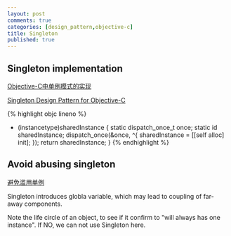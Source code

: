 ```yaml
---
layout: post
comments: true
categories: [design_pattern,objective-c]
title: Singleton
published: true
---
```



## Singleton implementation
[Objective-C中单例模式的实现](http://cocoa.venj.me/blog/singleton-in-objc/)

[Singleton Design Pattern for Objective-C](http://www.makebetterthings.com/iphone/singleton-design-pattern-for-objective-c/)

<!-- more -->

{% highlight objc lineno %}
+ (instancetype)sharedInstance
{
    static dispatch_once_t once;
    static id sharedInstance;
    dispatch_once(&once, ^{
        sharedInstance = [[self alloc] init];
    });
    return sharedInstance;
}
{% endhighlight %}

## Avoid abusing singleton
[避免滥用单例](http://objccn.io/issue-13-2/)

Singleton introduces globla variable, which may lead to coupling of far-away components.

Note the life circle of an object, to see if it confirm to "will always has one instance". If NO, we can not use Singleton here.